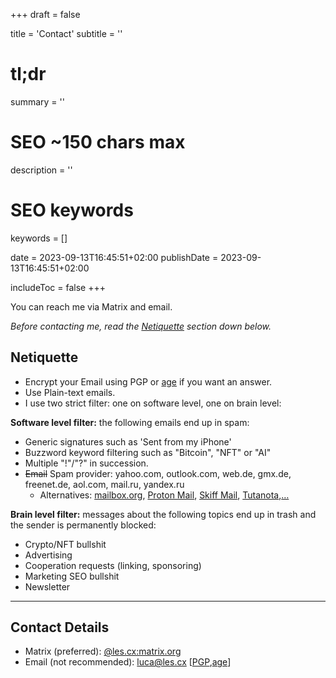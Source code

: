 +++
draft = false

title = 'Contact'
subtitle = ''
# tl;dr
summary = ''

# SEO ~150 chars max
description = ''
# SEO keywords
keywords = []

date = 2023-09-13T16:45:51+02:00
publishDate = 2023-09-13T16:45:51+02:00

includeToc = false
+++

You can reach me via Matrix and email.

*Before contacting me, read the [Netiquette](#netiquette) section down below.*

## Netiquette

* Encrypt your Email using PGP or [age](https://age-encryption.org) if you want an answer.
* Use Plain-text emails. 
* I use two strict filter: one on software level, one on brain level:

**Software level filter:** the following emails end up in spam:

* Generic signatures such as 'Sent from my iPhone'
* Buzzword keyword filtering such as "Bitcoin", "NFT" or "AI"
* Multiple "!"/"?" in succession.
* ~~Email~~ Spam provider: yahoo.com, outlook.com, web.de, gmx.de, freenet.de, aol.com, mail.ru, yandex.ru
  * Alternatives: [mailbox.org](https://mailbox.org), [Proton Mail](https://proton.me/mail), [Skiff Mail](https://skiff.com/mail), [Tutanota](https://tutanota.com),[…](https://www.privacyguides.org/en/email)

**Brain level filter:** messages about the following topics end up in trash and the sender is permanently blocked:

* Crypto/NFT bullshit
* Advertising
* Cooperation requests (linking, sponsoring)
* Marketing SEO bullshit
* Newsletter

---

## Contact Details

* Matrix (preferred): [@les.cx:matrix.org](https://matrix.to/#/@les.cx:matrix.org)
* Email (not recommended): [luca@les.cx](mailto:luca@les.cx) [[PGP](https://www.les.cx/.well-known/openpgpkey/hu/wbp7trgro48kdyd9oi1ykze9zj5hpqwb),[age](/.well-known/security.txt)]
